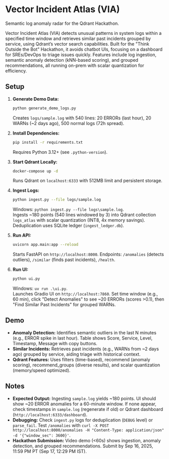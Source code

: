 # Vector Incident Atlas (VIA)

Semantic log anomaly radar for the Qdrant Hackathon.

Vector Incident Atlas (VIA) detects unusual patterns in system logs within a specified time window and retrieves similar past incidents grouped by service, using Qdrant’s vector search capabilities. Built for the "Think Outside the Bot" Hackathon, it avoids chatbot UIs, focusing on a dashboard for SREs/DevOps to triage issues quickly. Features include log ingestion, semantic anomaly detection (kNN-based scoring), and grouped recommendations, all running on-prem with scalar quantization for efficiency.

## Setup

1. **Generate Demo Data:**
   ```bash
   python generate_demo_logs.py
   ```
   Creates `logs/sample.log` with 540 lines: 20 ERRORs (last hour), 20 WARNs (~2 days ago), 500 normal logs (72h spread).

2. **Install Dependencies:**
   ```bash
   pip install -r requirements.txt
   ```
   Requires Python 3.12+ (see `.python-version`).

3. **Start Qdrant Locally:**
   ```bash
   docker-compose up -d
   ```
   Runs Qdrant on `localhost:6333` with 512MB limit and persistent storage.

4. **Ingest Logs:**
   ```bash
   python ingest.py --file logs/sample.log
   ```
   Windows: `python ingest.py --file logs\sample.log`.  
   Ingests ~180 points (540 lines windowed by 3) into Qdrant collection `logs_atlas` with scalar quantization (INT8, 4x memory savings). Deduplication uses SQLite ledger (`ingest_ledger.db`).

5. **Run API:**
   ```bash
   uvicorn app.main:app --reload
   ```
   Starts FastAPI on `http://localhost:8000`. Endpoints: `/anomalies` (detects outliers), `/similar` (finds past incidents), `/health`.

6. **Run UI:**
   ```bash
   python ui.py
   ```
   Windows: `uv run .\ui.py`.  
   Launches Gradio UI on `http://localhost:7860`. Set time window (e.g., 60 min), click "Detect Anomalies" to see ~20 ERRORs (scores >0.1), then "Find Similar Past Incidents" for grouped WARNs.

## Demo

- **Anomaly Detection:** Identifies semantic outliers in the last N minutes (e.g., ERROR spike in last hour). Table shows Score, Service, Level, Timestamp, Message with copy buttons.
- **Similar Incidents:** Retrieves past incidents (e.g., WARNs from ~2 days ago) grouped by service, aiding triage with historical context.
- **Qdrant Features:** Uses filters (time-based), recommend (anomaly scoring), recommend_groups (diverse results), and scalar quantization (memory/speed optimized).

## Notes

- **Expected Output:** Ingesting `sample.log` yields ~180 points. UI should show ~20 ERROR anomalies for a 60-minute window. If none appear, check timestamps in `sample.log` (regenerate if old) or Qdrant dashboard (`http://localhost:6333/dashboard`).
- **Debugging:** Check `ingest.py` logs for deduplication (`DEBUG` level) or `parse_fail`. Test `/anomalies` with `curl -X POST http://localhost:8000/anomalies -H "Content-Type: application/json" -d '{"window_sec": 3600}'`.
- **Hackathon Submission:** Video demo (<60s) shows ingestion, anomaly detection, and grouped recommendations. Submit by Sep 16, 2025, 11:59 PM PT (Sep 17, 12:29 PM IST).
